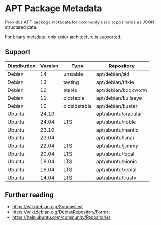 # APT Package Metadata

Provides APT package metadata for commonly used repositories as JSON-structured data.

For binary metadata, only `amd64` architecture is supported.

## Support

| Distribution | Version | Type         | Repository          |
| ------------ | ------- | ------------ | ------------------- |
| Debian       | 14      | unstable     | apt/debian/sid      |
| Debian       | 13      | testing      | apt/debian/trixie   |
| Debian       | 12      | stable       | apt/debian/bookworm |
| Debian       | 11      | oldstable    | apt/debian/bullseye |
| Debian       | 10      | oldoldstable | apt/debian/buster   |
| Ubuntu       | 24.10   |              | apt/ubuntu/oracular |
| Ubuntu       | 24.04   | LTS          | apt/ubuntu/noble    |
| Ubuntu       | 23.10   |              | apt/ubuntu/mantic   |
| Ubuntu       | 23.04   |              | apt/ubuntu/lunar    |
| Ubuntu       | 22.04   | LTS          | apt/ubuntu/jammy    |
| Ubuntu       | 20.04   | LTS          | apt/ubuntu/focal    |
| Ubuntu       | 18.04   | LTS          | apt/ubuntu/bionic   |
| Ubuntu       | 16.04   | LTS          | apt/ubuntu/xenial   |
| Ubuntu       | 14.04   | LTS          | apt/ubuntu/trusty   |

## Further reading

-   https://wiki.debian.org/SourcesList
-   https://wiki.debian.org/DebianRepository/Format
-   https://help.ubuntu.com/community/Repositories
